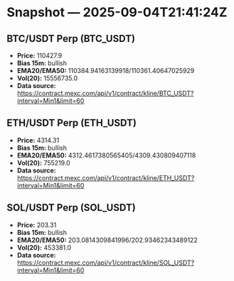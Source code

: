 # Snapshot — 2025-09-04T21:41:24Z

## BTC/USDT Perp (BTC_USDT)
- **Price:** 110427.9
- **Bias 15m:** bullish
- **EMA20/EMA50:** 110384.94163139918/110361.40647025929
- **Vol(20):** 15556735.0
- **Data source:** https://contract.mexc.com/api/v1/contract/kline/BTC_USDT?interval=Min1&limit=60

## ETH/USDT Perp (ETH_USDT)
- **Price:** 4314.31
- **Bias 15m:** bullish
- **EMA20/EMA50:** 4312.4617380565405/4309.430809407118
- **Vol(20):** 755219.0
- **Data source:** https://contract.mexc.com/api/v1/contract/kline/ETH_USDT?interval=Min1&limit=60

## SOL/USDT Perp (SOL_USDT)
- **Price:** 203.31
- **Bias 15m:** bullish
- **EMA20/EMA50:** 203.0814309841996/202.93462343489122
- **Vol(20):** 453381.0
- **Data source:** https://contract.mexc.com/api/v1/contract/kline/SOL_USDT?interval=Min1&limit=60
